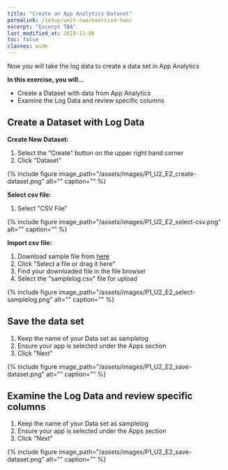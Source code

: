 ```yaml
---
title: "Create an App Analytics Dataset"
permalink: /setup/unit-two/exercise-two/
excerpt: "Excerpt TBA"
last_modified_at: 2019-11-06
toc: false
classes: wide
---
```


Now you will take the log data to create a data set in App Analytics

**In this exercise, you will...**

* Create a Dataset with data from App Analytics 
* Examine the Log Data and review specific columns



<!-- -------------------- TASK BOUNDARY -------------------- -->


## Create a Dataset with Log Data

**Create New Dataset:**

1. Select the "Create" button on the upper right hand corner 
2. Click "Dataset" 

{% include figure image_path="/assets/images/P1_U2_E2_create-dataset.png" alt="" caption="" %}

**Select csv file:**

1. Select "CSV File" 

{% include figure image_path="/assets/images/P1_U2_E2_select-csv.png" alt="" caption="" %}


**Import csv file:**
1. Download sample file from [here](http://bit.ly/df19applog)
2. Click "Select a file or drag it here"
3. Find your downloaded file in the file browser 
4. Select the "samplelog.csv" file for upload 

{% include figure image_path="/assets/images/P1_U2_E2_select-samplelog.png" alt="" caption="" %}



<!-- -------------------- TASK BOUNDARY -------------------- -->


## Save the data set 

1. Keep the name of your Data set as samplelog
2. Ensure your app is selected under the Apps section
3. Click "Next" 

{% include figure image_path="/assets/images/P1_U2_E2_save-dataset.png" alt="" caption="" %}


<!-- -------------------- TASK BOUNDARY -------------------- -->


## Examine the Log Data and review specific columns 

1. Keep the name of your Data set as samplelog
2. Ensure your app is selected under the Apps section
3. Click "Next" 

{% include figure image_path="/assets/images/P1_U2_E2_save-dataset.png" alt="" caption="" %}

